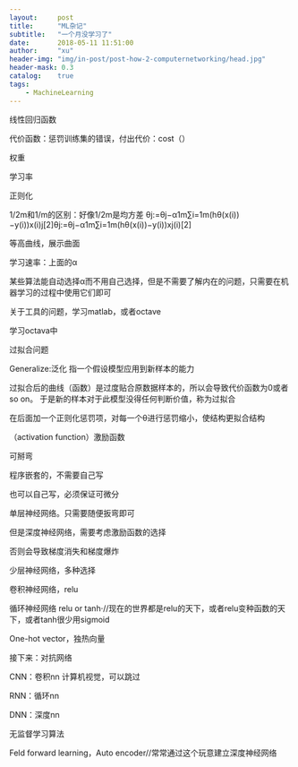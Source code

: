 ```yaml
---
layout:     post
title:      "ML杂记"
subtitle:   "一个月没学习了"
date:       2018-05-11 11:51:00
author:     "xu"
header-img: "img/in-post/post-how-2-computernetworking/head.jpg"
header-mask: 0.3
catalog:    true
tags:
    - MachineLearning
---
```

线性回归函数

代价函数：惩罚训练集的错误，付出代价：cost（）

权重

学习率

正则化

1/2m和1/m的区别：好像1/2m是均方差
θj:=θj−α1m∑i=1m(hθ(x(i))−y(i))x(i)j[2]θj:=θj−α1m∑i=1m(hθ(x(i))−y(i))xj(i)[2]

等高曲线，展示曲面

学习速率：上面的α

 某些算法能自动选择α而不用自己选择，但是不需要了解内在的问题，只需要在机器学习的过程中使用它们即可


关于工具的问题，学习matlab，或者octave

学习octava中

过拟合问题

Generalize:泛化 指一个假设模型应用到新样本的能力

过拟合后的曲线（函数）是过度贴合原数据样本的，所以会导致代价函数为0或者so on。
于是新的样本对于此模型没得任何判断价值，称为过拟合

在后面加一个正则化惩罚项，对每一个θ进行惩罚缩小，使结构更拟合结构


（activation function）激励函数

可掰弯

程序嵌套的，不需要自己写

也可以自己写，必须保证可微分


单层神经网络。只需要随便扳弯即可

但是深度神经网络，需要考虑激励函数的选择

否则会导致梯度消失和梯度爆炸

少层神经网络，多种选择

卷积神经网络，relu

循环神经网络 relu or tanh·//现在的世界都是relu的天下，或者relu变种函数的天下，或者tanh很少用sigmoid


One-hot vector，独热向量

接下来：对抗网络

CNN：卷积nn 计算机视觉，可以跳过

RNN：循环nn

DNN：深度nn


无监督学习算法

Feld forward learning，Auto encoder//常常通过这个玩意建立深度神经网络
